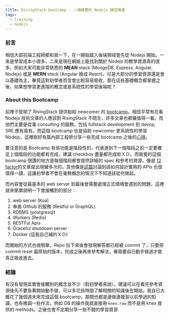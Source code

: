 ```yaml
---
title: RisingStack bootcamp - 一個精實的 Nodejs 練習專案
tags:
  - training
  - nodejs
---
```


### 前言
相信大部前端工程師都和我一下，在一開始踏入後端領域會先從 Nodejs 開始。一來是學習成本小很多，二來是現在網路上能找到關於 Nodejs 的教學資源真的很多，例如大家可能非常熟悉的 **MEAN**  stack (MongoDB, Express, Angular, Nodejs) 或是 **MERN** stack (Angular 換成 React)。可是大部分的學習資源還是會以基礎為主，畢竟這對初學者而言會比較容易吸收，那在這些基礎概念都掌握之後，如果想學習更進階的概念或是系統性的學習後端呢？

### About this Bootcamp
前陣子發現了 RisingStack 提供給給 newcomer 的 [bootcamp](https://github.com/RisingStack/risingstack-bootcamp)。相信平常有在看 Nodejs 技術文章的人應該對 RisingStack 不陌生，許多文章也都蠻值得一看。而他們主要是從事 consulting 的服務，包括 fullstack development 到 devop, SRE 應有竟有。而這個 bootcamp 也是協助 newcomer 更系統性的學習 Nodejs，這裡剛好有篇內部工程師分享一些完成 bootcamp 之後的[心得](https://blog.risingstack.com/node-js-bootcamp/)。

要注意的是 Bootcamp 有些功能是階段性的，代表進到下一個階段之前一定要確定上個階段的功能都有完成，建議 checkbox 盡量都完成啦ＸＤ。而我覺的這個 bootcamp 很讚的地方是每個階段都會提供詳細的 spec 和參考的資源，像是 [12 factor](https://12factor.net/processes)的文章就出現蠻多次的，其他像是[這篇](https://www.vinaysahni.com/best-practices-for-a-pragmatic-restful-api)討論到該如何設計實用的 APIs 也很值得一讀，這讓初學者不會在毫無概念的情況下不知道該從何做起。

而內容會從最基本的 web server 到最後會需要處理正式環境會遇到的問題，這裡就來簡單說明一下會接觸到的部分：
1. web server (Koa)
2. 串接 Github 的服務 (Restful or GraphQL)
3. RDBMS (postgresql)
4. Workers (Redis)
5. RESTFul Apis
6. Graceful shutdown server
7. Docker (這我自己補的ＸＤ)

而開始的方式也很簡單，Repo 拉下來後會發現解答都已經被 commit 了，只要把 commit reset 最原始的版本，完成之後再來參考解法，畢竟要自已動手做過才能真正吸收進去。

### 結論
有沒有發現其實會接觸到的概念並不少（對初學者來說），建議可以在看完參考資源後先不要急著開始動手做，可以多花些時間了解相關的知識後在開始。我自已大概花了幾個週末來完成這個 bootcamp，期間也都是邊做邊複習以前學過的知識，也有微調一些作法，例如 DB 的操作我就直接用 `knex.raw` 而不是用 knex 提供的 methods。之後也會不定期分享一些不錯的學習資源

